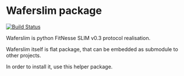 Waferslim package
=================

[![Build Status](https://travis-ci.org/peterdemin/waferslim-package.png)](https://travis-ci.org/peterdemin/waferslim-package)

Waferslim is python FitNesse SLIM v0.3 protocol realisation.

Waferslim itself is flat package, that can be embedded as
submodule to other projects.

In order to install it, use this helper package.

